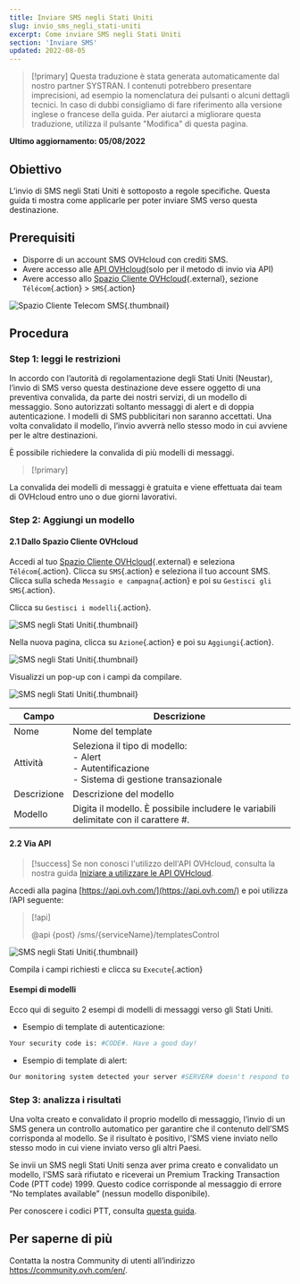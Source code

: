 ```yaml
---
title: Inviare SMS negli Stati Uniti
slug: invio_sms_negli_stati-uniti
excerpt: Come inviare SMS negli Stati Uniti
section: 'Inviare SMS'
updated: 2022-08-05
---
```


> [!primary]
> Questa traduzione è stata generata automaticamente dal nostro partner SYSTRAN. I contenuti potrebbero presentare imprecisioni, ad esempio la nomenclatura dei pulsanti o alcuni dettagli tecnici. In caso di dubbi consigliamo di fare riferimento alla versione inglese o francese della guida. Per aiutarci a migliorare questa traduzione, utilizza il pulsante "Modifica" di questa pagina.
>

**Ultimo aggiornamento: 05/08/2022**

## Obiettivo

L’invio di SMS negli Stati Uniti è sottoposto a regole specifiche. Questa guida ti mostra come applicarle per poter inviare SMS verso questa destinazione.

## Prerequisiti

- Disporre di un account SMS OVHcloud con crediti SMS.
- Avere accesso alle [API OVHcloud](https://api.ovh.com/)(solo per il metodo di invio via API)
- Avere accesso allo [Spazio Cliente OVHcloud](https://www.ovh.com/auth/?action=gotomanager&from=https://www.ovh.it/&ovhSubsidiary=it){.external}, sezione `Télécom`{.action} > `SMS`{.action}

![Spazio Cliente Telecom SMS](https://raw.githubusercontent.com/ovh/docs/master/templates/control-panel/product-selection/telecom/tpl-telecom-03-en-sms.png){.thumbnail}

## Procedura

### Step 1: leggi le restrizioni

In accordo con l’autorità di regolamentazione degli Stati Uniti (Neustar), l’invio di SMS verso questa destinazione deve essere oggetto di una preventiva convalida, da parte dei nostri servizi, di un modello di messaggio.
Sono autorizzati soltanto messaggi di alert e di doppia autenticazione. I modelli di SMS pubblicitari non saranno accettati. Una volta convalidato il modello, l’invio avverrà nello stesso modo in cui avviene per le altre destinazioni.

È possibile richiedere la convalida di più modelli di messaggi.

> [!primary]
>
La convalida dei modelli di messaggi è gratuita e viene effettuata dai team di OVHcloud entro uno o due giorni lavorativi.
>

### Step 2: Aggiungi un modello

#### 2.1 Dallo Spazio Cliente OVHcloud

Accedi al tuo [Spazio Cliente OVHcloud](https://www.ovh.com/auth/?action=gotomanager&from=https://www.ovh.it/&ovhSubsidiary=it){.external} e seleziona `Télécom`{.action}. Clicca su `SMS`{.action} e seleziona il tuo account SMS. Clicca sulla scheda `Messagio e campagna`{.action} e poi su `Gestisci gli SMS`{.action}.

Clicca su `Gestisci i modelli`{.action}.

![SMS negli Stati Uniti](images/smstousa1.png){.thumbnail}

Nella nuova pagina, clicca su `Azione`{.action} e poi su `Aggiungi`{.action}.

![SMS negli Stati Uniti](images/smstousa2.png){.thumbnail}

Visualizzi un pop-up con i campi da compilare.

![SMS negli Stati Uniti](images/smstousa3.png){.thumbnail}


| Campo       | Descrizione                                                                                                      |
|-------------|------------------------------------------------------------------------------------------------------------------|
| Nome         | Nome del template                                                                                                  |
| Attività    | Seleziona il tipo di modello:<br>\- Alert<br>\- Autentificazione<br>\- Sistema di gestione transazionale |
| Descrizione | Descrizione del modello                                                                                            |
| Modello      | Digita il modello. È possibile includere le variabili delimitate con il carattere #.                                                                  |


#### 2.2 Via API

> [!success]
> Se non conosci l'utilizzo dell'API OVHcloud, consulta la nostra guida [Iniziare a utilizzare le API OVHcloud](https://docs.ovh.com/it/api/first-steps-with-ovh-api/).

Accedi alla pagina [https://api.ovh.com/](https://api.ovh.com/) e poi utilizza l’API seguente:

> [!api]
>
> @api {post} /sms/{serviceName}/templatesControl
>

![SMS negli Stati Uniti](images/smstousa4.png){.thumbnail}

Compila i campi richiesti e clicca su `Execute`{.action}

#### Esempi di modelli

Ecco qui di seguito 2 esempi di modelli di messaggi verso gli Stati Uniti.

- Esempio di template di autenticazione:

```bash
Your security code is: #CODE#. Have a good day!
```

- Esempio di template di alert:

```bash
Our monitoring system detected your server #SERVER# doesn't respond to ping requests
```

### Step 3: analizza i risultati

Una volta creato e convalidato il proprio modello di messaggio, l’invio di un SMS genera un controllo automatico per garantire che il contenuto dell’SMS corrisponda al modello. Se il risultato è positivo, l’SMS viene inviato nello stesso modo in cui viene inviato verso gli altri Paesi.

Se invii un SMS negli Stati Uniti senza aver prima creato e convalidato un modello, l’SMS sarà rifiutato e riceverai un Premium Tracking Transaction Code (PTT code) 1999. Questo codice corrisponde al messaggio di errore “No templates available” (nessun modello disponibile).

Per conoscere i codici PTT, consulta [questa guida](../tutto_sugli_utenti_sms/#step-5-specifica-un-url-di-callback).

## Per saperne di più

Contatta la nostra Community di utenti all’indirizzo <https://community.ovh.com/en/>.
